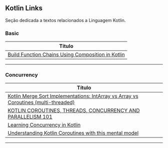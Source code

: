 ## Kotlin Links

Seção dedicada a textos relacionados a Linguagem Kotlin.


### Basic

|**Título** |
|---|
|[Build Function Chains Using Composition in Kotlin]|
------------

### Concurrency

|**Título** |
|---|
|[Kotlin Merge Sort Implementations: IntArray vs Array<Int> vs Coroutines (multi-threaded)]|
|[KOTLIN COROUTINES, THREADS, CONCURRENCY AND PARALLELISM 101]|
|[Learning Concurrency in Kotlin]|
|[Understanding Kotlin Coroutines with this mental model]|
------------


[comment]: # (Basic)
[Build Function Chains Using Composition in Kotlin]: <https://siddroid.com/post/kotlin/build-function-chains-using-composition-in-kotlin/>



[comment]: # (Concurrency)
[Kotlin Merge Sort Implementations: IntArray vs Array<Int> vs Coroutines (multi-threaded)]: <https://gist.github.com/max333/01dc267dd62f713c152f1f16ffc6e2f6>
[KOTLIN COROUTINES, THREADS, CONCURRENCY AND PARALLELISM 101]: <https://www.strv.com/blog/kotlin-coroutines-engineering-android>
[Learning Concurrency in Kotlin]: <https://subscription.packtpub.com/book/application_development/9781788627160>
[Understanding Kotlin Coroutines with this mental model]: <https://www.lukaslechner.com/understanding-kotlin-coroutines-with-this-mental-model/>


